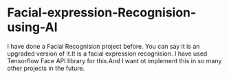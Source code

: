 # Facial-expression-Recognision-using-AI

I have done a Facial Recognision project before. You can say it is an upgraded version of it.It is a facial expression recognision. I have used Tensorflow Face API library for this.And I want ot implement this in so many other projects in the future.
